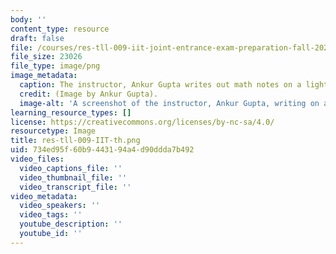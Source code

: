 ```yaml
---
body: ''
content_type: resource
draft: false
file: /courses/res-tll-009-iit-joint-entrance-exam-preparation-fall-2022/res-tll-009-iit-th.png
file_size: 23026
file_type: image/png
image_metadata:
  caption: The instructor, Ankur Gupta writes out math notes on a lightboard.
  credit: (Image by Ankur Gupta).
  image-alt: 'A screenshot of the instructor, Ankur Gupta, writing on a lightboard. '
learning_resource_types: []
license: https://creativecommons.org/licenses/by-nc-sa/4.0/
resourcetype: Image
title: res-tll-009-IIT-th.png
uid: 734ed95f-60b9-4431-94a4-d90ddda7b492
video_files:
  video_captions_file: ''
  video_thumbnail_file: ''
  video_transcript_file: ''
video_metadata:
  video_speakers: ''
  video_tags: ''
  youtube_description: ''
  youtube_id: ''
---
```


